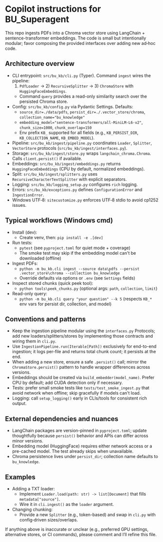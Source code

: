 # Copilot instructions for BU_Superagent

This repo ingests PDFs into a Chroma vector store using LangChain + sentence-transformer embeddings. The code is small but intentionally modular; favor composing the provided interfaces over adding new ad‑hoc code.

## Architecture overview
- CLI entrypoint: `src/bu_kb/cli.py` (Typer). Command `ingest` wires the pipeline:
  1) `PdfLoader` → 2) `RecursiveSplitter` → 3) `ChromaStore` with `HuggingFaceEmbeddings`.
  - Command `query` provides a read-only similarity search over the persisted Chroma store.
- Config: `src/bu_kb/config.py` via Pydantic Settings. Defaults:
  - `source_dir=./data/pdfs`, `persist_dir=./.vector_store/chroma`, `collection_name="bu_knowledge"`
  - `embedding_model="sentence-transformers/all-MiniLM-L6-v2"`, `chunk_size=1000`, `chunk_overlap=150`
  - Env prefix `KB_` supported for all fields (e.g., `KB_PERSIST_DIR`, `KB_COLLECTION_NAME`, `KB_EMBED_MODEL`).
- Pipeline: `src/bu_kb/ingest/pipeline.py` coordinates `Loader`, `Splitter`, `VectorStore` protocols (`src/bu_kb/ingest/interfaces.py`).
- Storage: `src/bu_kb/ingest/store.py` wraps `langchain_chroma.Chroma`. Calls `client.persist()` if available.
- Embeddings: `src/bu_kb/ingest/embeddings.py` returns `HuggingFaceEmbeddings` (CPU by default, normalized embeddings).
- Split: `src/bu_kb/ingest/splitters.py` uses `RecursiveCharacterTextSplitter` with explicit separators.
- Logging: `src/bu_kb/logging_setup.py` configures `rich` logging.
- Errors: `src/bu_kb/exceptions.py` defines `ConfigurationError` and `IngestionError`.
- Windows UTF‑8: `sitecustomize.py` enforces UTF‑8 stdio to avoid cp1252 issues.

## Typical workflows (Windows cmd)
- Install (dev):
  - Create venv, then: `pip install -e .[dev]`
- Run tests:
  - `pytest` (see `pyproject.toml` for quiet mode + coverage)
  - The smoke test may skip if the embedding model can't be downloaded (offline)
- Ingest PDFs:
  - `python -m bu_kb.cli ingest --source data\pdfs --persist .vector_store\chroma --collection bu_knowledge`
  - Override defaults via options or `.env` (see `Settings` fields)
- Inspect stored chunks (quick peek tool):
  - `python tools\peek_chunks.py` (optional args: `path`, `collection`, `limit`)
 - Read-only query:
   - `python -m bu_kb.cli query "your question" --k 5` (respects `KB_*` env vars for persist dir, collection, and model)

## Conventions and patterns
- Keep the ingestion pipeline modular using the `interfaces.py` Protocols; add new loaders/splitters/stores by implementing those contracts and wiring them in `cli.py`.
- Use `IngestionPipeline.run(Iterable[Path])` exclusively for end-to-end ingestion; it logs per-file and returns total chunk count; it persists at the end.
- When adding a new store, ensure a safe `.persist()` call; mirror the `ChromaStore.persist()` pattern to handle wrapper differences across versions.
- Embeddings should be created via `build_embedder(model_name)`. Prefer CPU by default; add CUDA detection only if necessary.
- Tests: prefer small smoke tests like `tests/test_smoke_ingest.py` that avoid network when offline; skip gracefully if models can't load.
- Logging: call `setup_logging()` early in CLIs/tools for consistent rich output.

## External dependencies and nuances
- LangChain packages are version-pinned in `pyproject.toml`; update thoughtfully because `persist()` behavior and APIs can differ across minor versions.
- Embedding model (HuggingFace) requires either network access or a pre-cached model. The test already skips when unavailable.
- Chroma persistence lives under `persist_dir`; collection name defaults to `bu_knowledge`.

## Examples
- Adding a TXT loader:
  - Implement `Loader.load(path: str) -> list[Document]` that fills `metadata["source"]`.
  - Wire it in `cli.ingest()` as the `loader` argument.
- Changing chunking:
  - Provide a new `Splitter` (e.g., token-based) and swap in `cli.py` with config‑driven sizes/overlaps.

If anything above is inaccurate or unclear (e.g., preferred GPU settings, alternative stores, or CI commands), please comment and I’ll refine this file.
